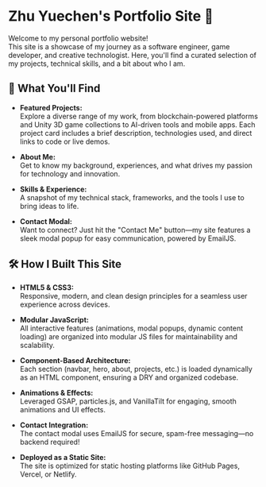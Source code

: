 # Zhu Yuechen's Portfolio Site 🚀

Welcome to my personal portfolio website!  
This site is a showcase of my journey as a software engineer, game developer, and creative technologist. Here, you'll find a curated selection of my projects, technical skills, and a bit about who I am.

## 🌟 What You'll Find

- **Featured Projects:**  
  Explore a diverse range of my work, from blockchain-powered platforms and Unity 3D game collections to AI-driven tools and mobile apps. Each project card includes a brief description, technologies used, and direct links to code or live demos.

- **About Me:**  
  Get to know my background, experiences, and what drives my passion for technology and innovation.

- **Skills & Experience:**  
  A snapshot of my technical stack, frameworks, and the tools I use to bring ideas to life.

- **Contact Modal:**  
  Want to connect? Just hit the "Contact Me" button—my site features a sleek modal popup for easy communication, powered by EmailJS.

## 🛠️ How I Built This Site

- **HTML5 & CSS3:**  
  Responsive, modern, and clean design principles for a seamless user experience across devices.

- **Modular JavaScript:**  
  All interactive features (animations, modal popups, dynamic content loading) are organized into modular JS files for maintainability and scalability.

- **Component-Based Architecture:**  
  Each section (navbar, hero, about, projects, etc.) is loaded dynamically as an HTML component, ensuring a DRY and organized codebase.

- **Animations & Effects:**  
  Leveraged GSAP, particles.js, and VanillaTilt for engaging, smooth animations and UI effects.

- **Contact Integration:**  
  The contact modal uses EmailJS for secure, spam-free messaging—no backend required!

- **Deployed as a Static Site:**  
  The site is optimized for static hosting platforms like GitHub Pages, Vercel, or Netlify.